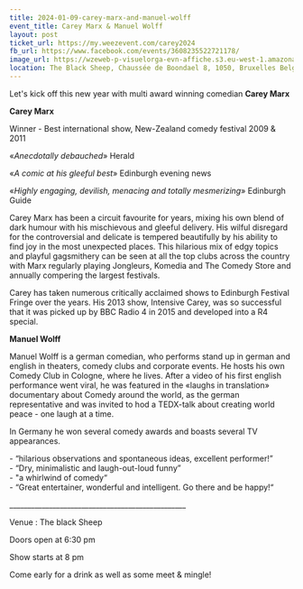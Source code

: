 ```yaml
---
title: 2024-01-09-carey-marx-and-manuel-wolff
event_title: Carey Marx & Manuel Wolff
layout: post
ticket_url: https://my.weezevent.com/carey2024
fb_url: https://www.facebook.com/events/3608235522721178/
image_url: https://wzeweb-p-visuelorga-evn-affiche.s3.eu-west-1.amazonaws.com/affiche_1072401.jpg
location: The Black Sheep, Chaussée de Boondael 8, 1050, Bruxelles Belgique
---
```

<p>Let's kick off this new year with multi award winning comedian <strong>Carey Marx</strong></p>
<p> <strong>Carey Marx</strong></p> <p> Winner - Best international show, New-Zealand comedy festival 2009 &amp; 2011</p> <p> «<em>Anecdotally debauched</em>» Herald</p> <p> «<em>A comic at his gleeful best</em>» Edinburgh evening news</p> <p> «<em>Highly engaging, devilish, menacing and totally mesmerizing</em>» Edinburgh Guide</p> <p> Carey Marx has been a circuit favourite for years, mixing his own blend of dark humour with his mischievous and gleeful delivery. His wilful disregard for the controversial and delicate is tempered beautifully by his ability to find joy in the most unexpected places. This hilarious mix of edgy topics and playful gagsmithery can be seen at all the top clubs across the country with Marx regularly playing Jongleurs, Komedia and The Comedy Store and annually compering the largest festivals.</p> <p> Carey has taken numerous critically acclaimed shows to Edinburgh Festival Fringe over the years. His 2013 show, Intensive Carey, was so successful that it was picked up by BBC Radio 4 in 2015 and developed into a R4 special.</p> <p> <strong>Manuel Wolff</strong></p> <p> <span>Manuel Wolff is a german comedian, who performs stand up in german and english in theaters, comedy clubs and corporate events. He hosts his own Comedy Club in Cologne, where he lives. After a video of his first english performance went viral, he was featured in the «laughs in translation» documentary about Comedy around the world, as the german representative and was invited to hod a TEDX-talk about creating world peace - one laugh at a time.</span></p> <p> In Germany he won several comedy awards and boasts several TV appearances.</p> <p> - “hilarious observations and spontaneous ideas, excellent performer!”<br> - “Dry, minimalistic and laugh-out-loud funny”<br> - "a whirlwind of comedy“<br> - “Great entertainer, wonderful and intelligent. Go there and be happy!“</p> <p> _________________________________________________</p> <p> Venue : The black Sheep</p> <p> Doors open at 6:30 pm</p> <p> Show starts at 8 pm</p> <p> Come early for a drink as well as some meet &amp; mingle!</p> <p> </p> <p> </p> </div> <p> </p>
